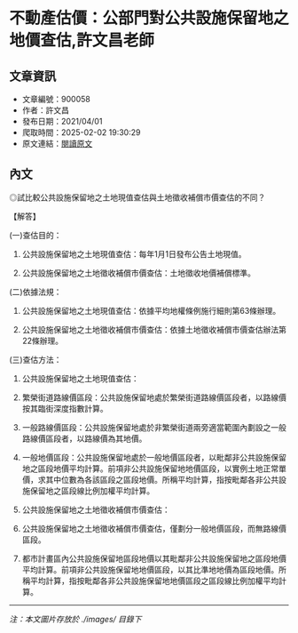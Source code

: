 # 不動產估價：公部門對公共設施保留地之地價查估,許文昌老師

## 文章資訊
- 文章編號：900058
- 作者：許文昌
- 發布日期：2021/04/01
- 爬取時間：2025-02-02 19:30:29
- 原文連結：[閱讀原文](https://real-estate.get.com.tw/Columns/detail.aspx?no=900058)

## 內文
◎試比較公共設施保留地之土地現值查估與土地徵收補償市價查估的不同？

【解答】

(一)查估目的：

1. 公共設施保留地之土地現值查估：每年1月1日發布公告土地現值。

2. 公共設施保留地之土地徵收補償市價查估：土地徵收地價補償標準。

(二)依據法規：

1. 公共設施保留地之土地現值查估：依據平均地權條例施行細則第63條辦理。

2. 公共設施保留地之土地徵收補償市價查估：依據土地徵收補償市價查估辦法第22條辦理。

(三)查估方法：

1. 公共設施保留地之土地現值查估：

1. 繁榮街道路線價區段：公共設施保留地處於繁榮街道路線價區段者，以路線價按其臨街深度指數計算。

2. 一般路線價區段：公共設施保留地處於非繁榮街道兩旁適當範圍內劃設之一般路線價區段者，以路線價為其地價。

3. 一般地價區段：公共設施保留地處於一般地價區段者，以毗鄰非公共設施保留地之區段地價平均計算。前項非公共設施保留地地價區段，以實例土地正常單價，求其中位數為各該區段之區段地價。所稱平均計算，指按毗鄰各非公共設施保留地之區段線比例加權平均計算。

2. 公共設施保留地之土地徵收補償市價查估：

1. 公共設施保留地之土地徵收補償市價查估，僅劃分一般地價區段，而無路線價區段。

2. 都市計畫區內公共設施保留地區段地價以其毗鄰非公共設施保留地之區段地價平均計算。前項非公共設施保留地地價區段，以其比準地地價為區段地價。所稱平均計算，指按毗鄰各非公共設施保留地地價區段之區段線比例加權平均計算。

---
*注：本文圖片存放於 ./images/ 目錄下*
